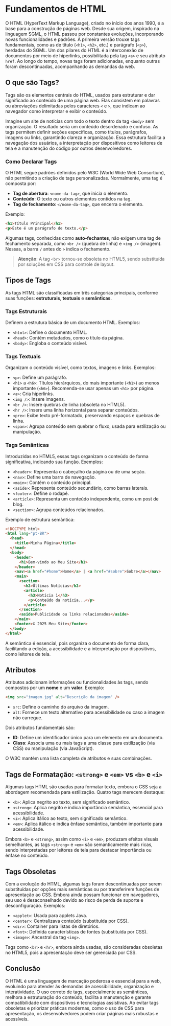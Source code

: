 # Fundamentos de HTML

O HTML (HyperText Markup Language), criado no início dos anos 1990, é a base para a construção de páginas web. Desde sua origem, inspirado na linguagem SGML, o HTML passou por constantes evoluções, incorporando novas funcionalidades e padrões. A primeira versão trouxe tags fundamentais, como as de título (`<h1>`, `<h2>`, etc.) e parágrafo (`<p>`), herdadas do SGML. Um dos pilares do HTML é a interconexão de documentos por meio de hiperlinks, possibilitada pela tag `<a>` e seu atributo `href`. Ao longo do tempo, novas tags foram adicionadas, enquanto outras foram descontinuadas, acompanhando as demandas da web.

## O que são Tags?

Tags são os elementos centrais do HTML, usados para estruturar e dar significado ao conteúdo de uma página web. Elas consistem em palavras ou abreviações delimitadas pelos caracteres `<` e `>`, que indicam ao navegador como interpretar e exibir o conteúdo.

Imagine um site de notícias com todo o texto dentro da tag `<body>` sem organização. O resultado seria um conteúdo desordenado e confuso. As tags permitem definir seções específicas, como títulos, parágrafos, imagens ou links, garantindo clareza e organização. Essa estrutura facilita a navegação dos usuários, a interpretação por dispositivos como leitores de tela e a manutenção do código por outros desenvolvedores.

### Como Declarar Tags

O HTML segue padrões definidos pelo W3C (World Wide Web Consortium), não permitindo a criação de tags personalizadas. Normalmente, uma tag é composta por:

- **Tag de abertura**: `<nome-da-tag>`, que inicia o elemento.
- **Conteúdo**: O texto ou outros elementos contidos na tag.
- **Tag de fechamento**: `</nome-da-tag>`, que encerra o elemento.

Exemplo:

```html
<h1>Título Principal</h1>
<p>Este é um parágrafo de texto.</p>
```

Algumas tags, conhecidas como **auto-fechantes**, não exigem uma tag de fechamento separada, como `<br />` (quebra de linha) e `<img />` (imagem). Nessas, a barra `/` antes do `>` indica o fechamento.

> **Atenção**: A tag `<br>` tornou-se obsoleta no HTML5, sendo substituída por soluções em CSS para controle de layout.

## Tipos de Tags

As tags HTML são classificadas em três categorias principais, conforme suas funções: **estruturais**, **textuais** e **semânticas**.

### Tags Estruturais

Definem a estrutura básica de um documento HTML. Exemplos:

- `<html>`: Define o documento HTML.
- `<head>`: Contém metadados, como o título da página.
- `<body>`: Engloba o conteúdo visível.

### Tags Textuais

Organizam o conteúdo visível, como textos, imagens e links. Exemplos:

- `<p>`: Define um parágrafo.
- `<h1>` a `<h6>`: Títulos hierárquicos, do mais importante (`<h1>`) ao menos importante (`<h6>`). Recomenda-se usar apenas um `<h1>` por página.
- `<a>`: Cria hiperlinks.
- `<img />`: Insere imagens.
- `<br />`: Insere quebras de linha (obsoleta no HTML5).
- `<hr />`: Insere uma linha horizontal para separar conteúdos.
- `<pre>`: Exibe texto pré-formatado, preservando espaços e quebras de linha.
- `<span>`: Agrupa conteúdo sem quebrar o fluxo, usada para estilização ou manipulação.

### Tags Semânticas

Introduzidas no HTML5, essas tags organizam o conteúdo de forma significativa, indicando sua função. Exemplos:

- `<header>`: Representa o cabeçalho da página ou de uma seção.
- `<nav>`: Define uma barra de navegação.
- `<main>`: Contém o conteúdo principal.
- `<aside>`: Representa conteúdo secundário, como barras laterais.
- `<footer>`: Define o rodapé.
- `<article>`: Representa um conteúdo independente, como um post de blog.
- `<section>`: Agrupa conteúdos relacionados.

Exemplo de estrutura semântica:

```html
<!DOCTYPE html>
<html lang="pt-BR">
  <head>
    <title>Minha Página</title>
  </head>
  <body>
    <header>
      <h1>Bem-vindo ao Meu Site</h1>
    </header>
    <nav><a href="#home">Home</a> | <a href="#sobre">Sobre</a></nav>
    <main>
      <section>
        <h2>Últimas Notícias</h2>
        <article>
          <h3>Notícia 1</h3>
          <p>Conteúdo da notícia...</p>
        </article>
      </section>
      <aside>Publicidade ou links relacionados</aside>
    </main>
    <footer>© 2025 Meu Site</footer>
  </body>
</html>
```

A semântica é essencial, pois organiza o documento de forma clara, facilitando a edição, a acessibilidade e a interpretação por dispositivos, como leitores de tela.

## Atributos

Atributos adicionam informações ou funcionalidades às tags, sendo compostos por um **nome** e um **valor**. Exemplo:

```html
<img src="imagem.jpg" alt="Descrição da imagem" />
```

- `src`: Define o caminho do arquivo da imagem.
- `alt`: Fornece um texto alternativo para acessibilidade ou caso a imagem não carregue.

Dois atributos fundamentais são:

- **ID**: Define um identificador único para um elemento em um documento.
- **Class**: Associa uma ou mais tags a uma classe para estilização (via CSS) ou manipulação (via JavaScript).

O W3C mantém uma lista completa de atributos e suas combinações.

## Tags de Formatação: `<strong>` e `<em>` vs `<b>` e `<i>`

Algumas tags HTML são usadas para formatar texto, embora o CSS seja a abordagem recomendada para estilização. Quatro tags merecem destaque:

- `<b>`: Aplica negrito ao texto, sem significado semântico.
- `<strong>`: Aplica negrito e indica importância semântica, essencial para acessibilidade.
- `<i>`: Aplica itálico ao texto, sem significado semântico.
- `<em>`: Aplica itálico e indica ênfase semântica, também importante para acessibilidade.

Embora `<b>` e `<strong>`, assim como `<i>` e `<em>`, produzam efeitos visuais semelhantes, as tags `<strong>` e `<em>` são semanticamente mais ricas, sendo interpretadas por leitores de tela para destacar importância ou ênfase no conteúdo.

## Tags Obsoletas

Com a evolução do HTML, algumas tags foram descontinuadas por serem substituídas por opções mais semânticas ou por transferirem funções de apresentação ao CSS. Embora ainda possam funcionar em navegadores, seu uso é desaconselhado devido ao risco de perda de suporte e desconfiguração. Exemplos:

- `<applet>`: Usada para applets Java.
- `<center>`: Centralizava conteúdo (substituída por CSS).
- `<dir>`: Container para listas de diretórios.
- `<font>`: Definida características de fontes (substituída por CSS).
- `<image>`: Ancestral da tag `<img>`.

Tags como `<br>` e `<hr>`, embora ainda usadas, são consideradas obsoletas no HTML5, pois a apresentação deve ser gerenciada por CSS.

## Conclusão

O HTML é uma linguagem de marcação poderosa e essencial para a web, evoluindo para atender às demandas de acessibilidade, organização e interatividade. O uso correto de tags, especialmente as semânticas, melhora a estruturação do conteúdo, facilita a manutenção e garante compatibilidade com dispositivos e tecnologias assistivas. Ao evitar tags obsoletas e priorizar práticas modernas, como o uso de CSS para apresentação, os desenvolvedores podem criar páginas mais robustas e acessíveis.
